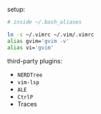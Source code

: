 setup:

```bash
# inside ~/.bash_aliases

ln -s ~/.vimrc ~/.vim/.vimrc
alias gvim='gvim -v'
alias vi='gvim' 
```

third-party plugins:

- `NERDTree`
- `vim-lsp`
- `ALE`
- `CtrlP`
- Traces
